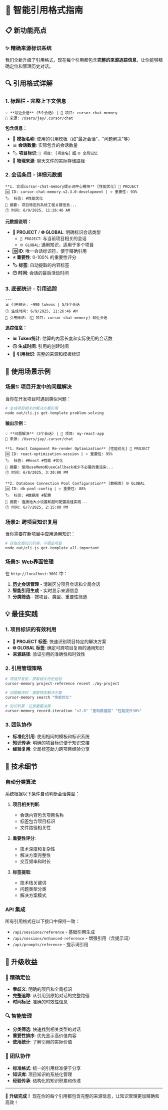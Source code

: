 # 🎯 智能引用格式指南

## 📋 新功能亮点

### ✨ 精确来源标识系统

我们全新升级了引用格式，现在每个引用都包含**完整的来源追踪信息**，让你能够精确定位和管理历史对话。

## 🔍 引用格式详解

### 1. 标题栏 - 完整上下文信息

```
💡 **最近会话** (5个会话) | 📁 项目: cursor-chat-memory
📍 来源: /Users/jay/.cursor/chat
```

**包含信息：**
- 🎯 **模板名称**: 使用的引用模板（如"最近会话"、"问题解决"等）
- 📊 **会话数量**: 实际包含的会话数量
- 🏷️  **项目标识**: `📁 项目: [项目名]` 或 `🌐 全局记忆`
- 📍 **物理来源**: 聊天文件的实际存储路径

### 2. 会话条目 - 详细元数据

```
**1. 实现cursor-chat-memory提示词中心模块** [性能优化] 📁 PROJECT
🆔 ID: cursor-chat-memory-v2.3.0-development | ⭐ 重要性: 93%
🏷️  标签: #性能优化
📝 摘要: 项目特定的系统工程关键信息...
🕐 时间: 6/9/2025, 11:26:46 AM
```

**元数据说明：**
- **📁 PROJECT** / **🌐 GLOBAL**: 明确标识会话类型
  - `📁 PROJECT`: 与当前项目相关的会话
  - `🌐 GLOBAL`: 通用知识，适用于多个项目
- **🆔 ID**: 唯一会话标识符，便于精确引用
- **⭐ 重要性**: 0-100% 的重要性评分
- **🏷️  标签**: 自动提取的内容标签
- **🕐 时间**: 会话的最后活动时间

### 3. 底部统计 - 引用追踪

```
---
📊 引用统计: ~990 tokens | 5/5个会话
🕒 生成时间: 6/9/2025, 11:26:46 AM
🔖 引用标识: [📁 项目: cursor-chat-memory] 最近会话
```

**追踪信息：**
- **📊 Token统计**: 估算的内容长度和实际使用的会话数
- **🕒 生成时间**: 引用的创建时间
- **🔖 引用标识**: 完整的来源和模板标识

## 🎯 使用场景示例

### 场景1: 项目开发中的问题解决

当你在开发项目时遇到类似问题：

```bash
# 生成项目相关的解决方案引用
node out/cli.js get-template problem-solving
```

**输出示例：**
```
💡 **问题解决** (3个会话) | 📁 项目: my-react-app
📍 来源: /Users/jay/.cursor/chat

**1. React Component Re-render Optimization** [性能优化] 📁 PROJECT
🆔 ID: react-optimization-session | ⭐ 重要性: 95%
🏷️  标签: #React #性能 #优化
📝 摘要: 使用useMemo和useCallback减少不必要的重渲染...
🕐 时间: 6/8/2025, 3:30:00 PM

**2. Database Connection Pool Configuration** [数据库] 🌐 GLOBAL  
🆔 ID: db-pool-config | ⭐ 重要性: 88%
🏷️  标签: #数据库 #配置
📝 摘要: 连接池大小设置和超时配置最佳实践...
🕐 时间: 6/7/2025, 2:15:00 PM
```

### 场景2: 跨项目知识复用

当你需要在新项目中应用通用知识：

```bash
# 获取全局知识引用，不限定项目
node out/cli.js get-template all-important
```

### 场景3: Web界面管理

在 `http://localhost:3001` 中：

1. **历史会话管理** - 清晰区分项目会话和全局会话
2. **智能引用生成** - 实时显示来源信息
3. **分类筛选** - 按项目、类型、重要性筛选

## 💡 最佳实践

### 1. 项目标识的有效利用

- **📁 PROJECT 标签**: 快速识别项目特定的解决方案
- **🌐 GLOBAL 标签**: 确定可跨项目复用的通用知识
- **来源路径**: 验证引用的准确性和时效性

### 2. 引用管理策略

```bash
# 项目开发前：获取相关历史经验
cursor-memory project-reference recent ./my-project

# 问题解决时：搜索特定解决方案
cursor-memory search "性能优化"

# 知识积累：记录重要决策
cursor-memory record-iteration "v2.0" "重构数据层" "性能提升30%"
```

### 3. 团队协作

- **标准化引用**: 使用相同的模板和标识系统
- **知识传承**: 明确的项目标识便于知识交接
- **经验复用**: 全局标签助力跨项目经验分享

## 🔧 技术细节

### 自动分类算法

系统根据以下条件自动判断会话类型：

1. **项目相关判断**:
   - 会话内容包含项目名称
   - 标签包含项目标识
   - 文件路径相关性

2. **重要性评分**:
   - 技术深度和复杂性
   - 解决方案完整性
   - 交互频率和时长

3. **标签提取**:
   - 技术栈关键词
   - 问题类型分类
   - 解决方案模式

### API 集成

所有引用格式在以下接口中保持一致：

- `/api/sessions/reference` - 基础引用生成
- `/api/sessions/enhanced-reference` - 增强引用（含提示词）
- `/api/prompts/reference` - 提示词引用

## 🚀 升级收益

### 🎯 精确定位
- **零歧义**: 明确的项目和全局标识
- **完整追踪**: 从引用到原始对话的完整路径
- **时间标记**: 准确的时效性信息

### 🔍 智能管理
- **分类筛选**: 快速找到相关类型的对话
- **重要性排序**: 优先显示高价值内容
- **使用统计**: 了解引用的实际价值

### 🤝 团队协作
- **标准格式**: 统一的引用标准便于分享
- **知识库**: 项目知识的系统化管理
- **经验传承**: 结构化的知识积累和传递

---

🎉 **升级完成！** 现在你的每个引用都包含完整的来源信息，让知识管理更加精确和高效！ 